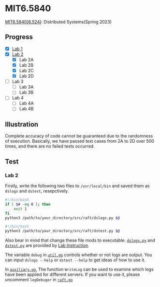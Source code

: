 # MIT6.5840

[MIT6.5840(6.524)](https://pdos.csail.mit.edu/6.824/schedule.html): Distributed Systems(Spring 2023)

## Progress

- [x] [Lab 1](./Project/Lab1.md)
- [x] [Lab 2](./Project/Lab2.md)
  - [x] Lab 2A
  - [x] Lab 2B
  - [x] Lab 2C
  - [x] Lab 2D
- [ ] Lab 3
  - [ ] Lab 3A
  - [ ] Lab 3B
- [ ] Lab 4
  - [ ] Lab 4A
  - [ ] Lab 4B

## Illustration

Complete accuracy of code cannot be guaranteed due to the randomness of execution. Basically, we have passed test cases from 2A to 2D over 500 times, and there are no failed tests occurred.

## Test

### Lab 2

Firstly, write the following two files to `/usr/local/bin` and saved them as `dslogs` and `dstest`, resepctively.

```bash
#!/bin/bash
if [ $# -eq 0 ]; then
    exit 1
fi
python3 /path/to/your_directory/src/raft/dslogs.py $@
```

```bash
#!/bin/bash
python3 /path/to/your_directory/src/raft/dstest.py $@
```

Also bear in mind that change these file mods to executable. [`dslogs.py`](https://gist.github.com/JJGO/e64c0e8aedb5d464b5f79d3b12197338) and [`dstest.py`](https://gist.github.com/JJGO/0d73540ef7cc2f066cb535156b7cbdab) are provided by [Lab Instruction](https://blog.josejg.com/debugging-pretty/).

The variable `debug` in [`util.go`](./src/raft/util.go) controls whether or not logs are output. You can input `dslogs --help` or `dstest --help` to get ideas of how to use it.

In [`auxiliary.go`](./src/raft/auxiliary.go), The function `WriteLog` can be used to examine which logs have been applied for different servers. If you want to use it, please uncomment `logDebuger` in [`raft.go`](./src/raft/raft.go)


